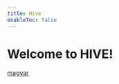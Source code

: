 ```yaml
---
title: Hive
enableToc: false
---
```


# Welcome to HIVE!
[magyar](https://adambacso.github.io/hive/tags/magyar/)